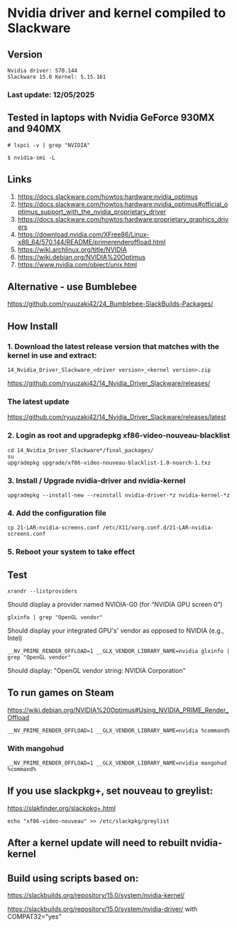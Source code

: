 # Nvidia driver and kernel compiled to Slackware

## Version
    Nvidia driver: 570.144
    Slackware 15.0 Kernel: 5.15.161

### Last update: 12/05/2025

## Tested in laptops with Nvidia GeForce 930MX and 940MX
    # lspci -v | grep "NVIDIA"

    $ nvidia-smi -L

## Links
1. https://docs.slackware.com/howtos:hardware:nvidia_optimus
2. https://docs.slackware.com/howtos:hardware:nvidia_optimus#official_optimus_support_with_the_nvidia_proprietary_driver
3. https://docs.slackware.com/howtos:hardware:proprietary_graphics_drivers
4. https://download.nvidia.com/XFree86/Linux-x86_64/570.144/README/primerenderoffload.html
5. https://wiki.archlinux.org/title/NVIDIA
6. https://wiki.debian.org/NVIDIA%20Optimus
7. https://www.nvidia.com/object/unix.html

## Alternative - use Bumblebee
https://github.com/ryuuzaki42/24_Bumblebee-SlackBuilds-Packages/

## How Install

### 1. Download the latest release version that matches with the kernel in use and extract:
    14_Nvidia_Driver_Slackware_<driver version>_<kernel version>.zip

https://github.com/ryuuzaki42/14_Nvidia_Driver_Slackware/releases/

### The latest update
https://github.com/ryuuzaki42/14_Nvidia_Driver_Slackware/releases/latest

### 2. Login as root and upgradepkg xf86-video-nouveau-blacklist
    cd 14_Nvidia_Driver_Slackware*/final_packages/
    su
    upgradepkg upgrade/xf86-video-nouveau-blacklist-1.0-noarch-1.txz

### 3. Install / Upgrade nvidia-driver and nvidia-kernel
    upgradepkg --install-new --reinstall nvidia-driver-*z nvidia-kernel-*z

### 4. Add the configuration file
    cp 21-LAR-nvidia-screens.conf /etc/X11/xorg.conf.d/21-LAR-nvidia-screens.conf

### 5. Reboot your system to take effect

## Test
    xrandr --listproviders
Should display a provider named NVIDIA-G0 (for “NVIDIA GPU screen 0”)

    glxinfo | grep "OpenGL vendor"
Should display your integrated GPU's' vendor as opposed to NVIDIA (e.g., Intel)

    __NV_PRIME_RENDER_OFFLOAD=1 __GLX_VENDOR_LIBRARY_NAME=nvidia glxinfo | grep "OpenGL vendor"
Should display: "OpenGL vendor string: NVIDIA Corporation"

## To run games on Steam
https://wiki.debian.org/NVIDIA%20Optimus#Using_NVIDIA_PRIME_Render_Offload

    __NV_PRIME_RENDER_OFFLOAD=1 __GLX_VENDOR_LIBRARY_NAME=nvidia %command%

### With mangohud
    __NV_PRIME_RENDER_OFFLOAD=1 __GLX_VENDOR_LIBRARY_NAME=nvidia mangohud %command%

## If you use slackpkg+, set nouveau to greylist:
https://slakfinder.org/slackpkg+.html

    echo "xf86-video-nouveau" >> /etc/slackpkg/greylist

## After a kernel update will need to rebuilt nvidia-kernel

## Build using scripts based on:
https://slackbuilds.org/repository/15.0/system/nvidia-kernel/

https://slackbuilds.org/repository/15.0/system/nvidia-driver/ with COMPAT32="yes"
